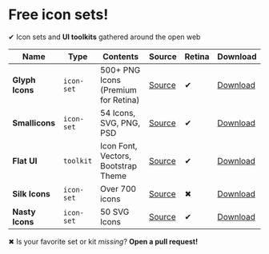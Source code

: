 # Free icon sets!

✔ Icon sets and **UI toolkits** gathered around the open web

Name|Type|Contents|Source|Retina|Download
---|---|---|---|---|---
**Glyph Icons**|`icon-set`|500+ PNG Icons (Premium for Retina)|[Source](http://glyphicons.com/)|✔|[Download](http://glyphicons.com/files/glyphicons_free.zip)
**Smallicons**|`icon-set`|54 Icons, SVG, PNG, PSD|[Source](http://www.smashingmagazine.com/2013/11/29/freebie-smallicons-icon-set/)|✔|[Download](https://github.com/bevacqua/icon-sets/raw/master/sets/smashing-freebie-smallicons-icon-set.zip)
**Flat UI**|`toolkit`|Icon Font, Vectors, Bootstrap Theme|[Source](http://designmodo.github.io/Flat-UI/)|✔|[Download](https://github.com/designmodo/Flat-UI/archive/master.zip)
**Silk Icons**|`icon-set`|Over 700 icons|[Source](http://www.famfamfam.com/lab/icons/silk/)|✖|[Download](http://www.famfamfam.com/lab/icons/silk/famfamfam_silk_icons_v013.zip)
**Nasty Icons**|`icon-set`|50 SVG Icons|[Source](http://nastyicons.com/)|✔|[Download](http://nastyicons.com/pack/NASTY-ICONS.zip)

✖ Is your favorite set or kit _missing_? **Open a pull request!**
